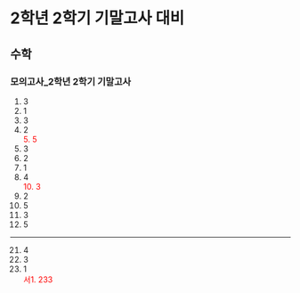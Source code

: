 # 2학년 2학기 기말고사 대비
## 수학
### 모의고사_2학년 2학기 기말고사
1. 3  
2. 1  
3. 3  
4. 2  
<span style="color:red">5. 5</span>  
6. 3  
7. 2  
8. 1  
9. 4  
<span style="color:red">10. 3</span>  
11. 2  
12. 5  
13. 3  
14. 5  
-----------------------------------
21. 4  
22. 3  
23. 1  
<span style="color:red">서1. 233</span>
